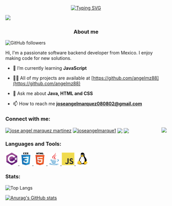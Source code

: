<p align="center"><a href="https://git.io/typing-svg"><img src="https://readme-typing-svg.demolab.com?font=Press+Start+2P&size=30&pause=500&color=A0B8F7&background=000000&center=true&vCenter=true&random=false&width=810&height=100&lines=Hi👋%2C+I'm+Angel+Marquez;Backend+Developer" alt="Typing SVG" /></a></p>
<img src="https://user-images.githubusercontent.com/74038190/212284100-561aa473-3905-4a80-b561-0d28506553ee.gif">
<h3 align="center">About me</h3>
<img alt="GitHub followers" src="https://img.shields.io/github/followers/angelmz88">
<p>Hi, I'm a passionate software backend developer from Mexico. I enjoy making code for new solutions.</p>

- 🌱 I’m currently learning **JavaScript**

- 👨‍💻 All of my projects are available at [https://github.com/angelmz88](https://github.com/angelmz88)

- 💬 Ask me about **Java, HTML and CSS**

- 📫 How to reach me **joseangelmarquez080802@gmail.com**

<h3 align="left">Connect with me:</h3>
<p align="left">
<a href="https://linkedin.com/in/jose-angel-marquez-martinez" target="blank"><img align="center" src="https://raw.githubusercontent.com/rahuldkjain/github-profile-readme-generator/master/src/images/icons/Social/linked-in-alt.svg" alt="jose angel marquez martinez" height="30" width="40" /></a>
<a href="https://www.hackerrank.com/joseangelmarque1" target="blank"><img align="center" src="https://raw.githubusercontent.com/rahuldkjain/github-profile-readme-generator/master/src/images/icons/Social/hackerrank.svg" alt="joseangelmarque1" height="30" width="40" /></a>
<a href="https://www.discordapp.com/users/666830064041590788" target="blank"><img align=center src="https://img.shields.io/badge/Discord-7289DA?style=for-the-badge&logo=discord&logoColor=white"></a>
<a href="https://informaticesmx.blogspot.com/" target="blank"><img align="center" src="https://img.shields.io/badge/Blogger-FF5722?style=for-the-badge&logo=blogger&logoColor=white"></a>
<img align="right" src="https://user-images.githubusercontent.com/74038190/229223156-0cbdaba9-3128-4d8e-8719-b6b4cf741b67.gif">
</p>

<h3 align="left">Languages and Tools:</h3>
<p align="left"> <a href="https://www.w3schools.com/cs/" target="_blank" rel="noreferrer"> <img src="https://raw.githubusercontent.com/devicons/devicon/master/icons/csharp/csharp-original.svg" alt="csharp" width="40" height="40"/> </a> <a href="https://www.w3schools.com/css/" target="_blank" rel="noreferrer"> <img src="https://raw.githubusercontent.com/devicons/devicon/master/icons/css3/css3-original-wordmark.svg" alt="css3" width="40" height="40"/> </a> <a href="https://www.w3.org/html/" target="_blank" rel="noreferrer"> <img src="https://raw.githubusercontent.com/devicons/devicon/master/icons/html5/html5-original-wordmark.svg" alt="html5" width="40" height="40"/> </a> <a href="https://www.java.com" target="_blank" rel="noreferrer"> <img src="https://raw.githubusercontent.com/devicons/devicon/master/icons/java/java-original.svg" alt="java" width="40" height="40"/> </a> <a href="https://developer.mozilla.org/en-US/docs/Web/JavaScript" target="_blank" rel="noreferrer"> <img src="https://raw.githubusercontent.com/devicons/devicon/master/icons/javascript/javascript-original.svg" alt="javascript" width="40" height="40"/> </a> <a href="https://www.linux.org/" target="_blank" rel="noreferrer"> <img src="https://raw.githubusercontent.com/devicons/devicon/master/icons/linux/linux-original.svg" alt="linux" width="40" height="40"/> </a> </p>

<h3 align="left">Stats:</h3>

![Top Langs](https://github-readme-stats.vercel.app/api/top-langs/?username=angelmz88&langs_count=8&theme=holi) 

[![Anurag's GitHub stats](https://github-readme-stats.vercel.app/api?username=angelmz88&theme=holi)](https://github.com/anuraghazra/github-readme-stats)

